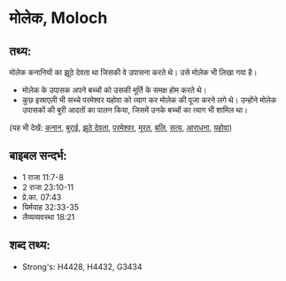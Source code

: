 # मोलेक, Moloch #

## तथ्य: ##

मोलेक कनानियों का झूठे देवता था जिसकी वे उपासना करते थे। उसे मोलेक भी लिखा गया है।

* मोलेक के उपासक अपने बच्चों को उसकी मूर्ति के समक्ष होम करते थे।
* कुछ इस्राएली भी सच्चे परमेश्वर यहोवा को त्याग कर मोलेक की पूजा करने लगे थे। उन्होंने मोलेक उपासकों की बुरी आदतों का पालन किया, जिसमें उनके बच्चों का त्याग भी शामिल था।

(यह भी देखें: [कनान](../canaan.md), [बुराई](../evil.md), [झूठे देवता](../falsegod.md), [परमेश्वर](../god.md), [मूरत](../idol.md), [बलि](../sacrifice.md), [सत्य](../true.md), [आराधना](../worship.md), [यहोवा](../yahweh.md))

## बाइबल सन्दर्भ: ##

* 1 राजा 11:7-8
* 2 राजा 23:10-11
* प्रे.का. 07:43
* यिर्मयाह 32:33-35
* लैव्यव्यवस्था 18:21

## शब्द तथ्य: ##

* Strong's: H4428, H4432, G3434
